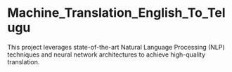 # Machine_Translation_English_To_Telugu
 This project leverages state-of-the-art Natural Language Processing (NLP) techniques and neural network architectures to achieve high-quality translation.
